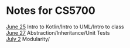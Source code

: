 # Notes for CS5700

[June 25](/Notes/jun25.md) Intro to Kotlin/Intro to UML/Intro to class  
[June 27](/Notes/jun27.md) Abstraction/Inheritance/Unit Tests  
[July 2](/Notes/jul2.md) Modularity/   
